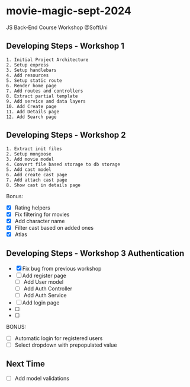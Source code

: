 # movie-magic-sept-2024
JS Back-End Course Workshop @SoftUni

## Developing Steps - Workshop 1
    1. Initial Project Architecture
    2. Setup express
    3. Setup handlebars
    4. Add resources
    5. Setup static route
    6. Render home page
    7. Add routes and controllers
    8. Extract partial template
    9. Add service and data layers 
    10. Add Create page
    11. Add Details page
    12. Add Search page

## Developing Steps - Workshop 2
    1. Extract init files
    2. Setup mongoose
    3. Add movie model
    4. Convert file based storage to db storage
    5. Add cast model
    6. Add create cast page
    7. Add attach cast page
    8. Show cast in details page

Bonus:
 - [x] Rating helpers
 - [x] Fix filtering for movies
 - [x] Add character name
 - [x] Filter cast based on added ones
 - [x] Atlas

## Developing Steps - Workshop 3 Authentication
 - [x] Fix bug from previous workshop
 - [ ] Add register page
    - [ ] Add User model
    - [ ] Add Auth Controller
    - [ ] Add Auth Service
 - [ ] Add login page
 - [ ] 
 - [ ] 

 BONUS:
 - [ ] Automatic login for registered users
 - [ ] Select dropdown with prepopulated value

 ## Next Time
 - [ ] Add model validations